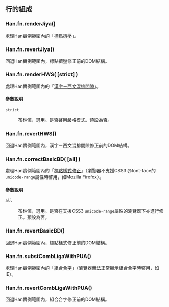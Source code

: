 
 行的組成 <!-- #inline -->
---------

### Han.fn.renderJiya() <!-- #renderJiya -->
處理Han實例範圍內的「[標點擠壓](/manual/hang_de_zucheng#biaodian_jiya)」。

### Han.fn.revertJiya() <!-- #revertJiya -->
回退Han實例範圍內，標點擠壓修正前的DOM結構。

### Han.fn.renderHWS( [strict] ) <!-- #renderHWS -->
處理Han實例範圍內的「[漢字－西文混排間隙](/manual/hang_de_zucheng#hanzi-xiwen_hunpai_jianxi)」。

#### 參數說明
<dl>
<dt><code>strict</code>
<dd>

布林値，選用。是否啓用嚴格模式。預設為否。
</dl>

### Han.fn.revertHWS() <!-- #revertHWS -->
回退Han實例範圍內，漢字－西文混排間隙修正前的DOM結構。

### Han.fn.correctBasicBD( [all] ) <!-- #correctBasicBD -->
處理Han實例範圍內的「[標點樣式修正](/manual/wenzisheji#biaodian_yangshi_xiuzheng)」（瀏覽器不支援CSS3 @font-face的`unicode-range`屬性時啓用，如Mozilla Firefox）。

#### 參數說明
<dl>
<dt><code>all</code>
<dd>

布林値，選用。是否在支援CSS3 `unicode-range`屬性的瀏覽器下亦進行修正。預設為否。
</dl>
 
### Han.fn.revertBasicBD() <!-- #revertBasicBD -->
回退Han實例範圍內，標點樣式修正前的DOM結構。

### Han.fn.substCombLigaWithPUA() <!-- #substCombLigaWithPUA -->
處理Han實例範圍內的「[組合合字](/manual/hang_de_zucheng#ziyuan_de_tihuan)」（瀏覽器無法正常顯示組合合字時啓用，如IE）。

### Han.fn.revertCombLigaWithPUA() <!-- #revertCombLigaWithPUA -->
回退Han實例範圍內，組合合字修正前的DOM結構。

